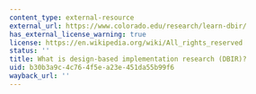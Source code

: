```yaml
---
content_type: external-resource
external_url: https://www.colorado.edu/research/learn-dbir/
has_external_license_warning: true
license: https://en.wikipedia.org/wiki/All_rights_reserved
status: ''
title: What is design-based implementation research (DBIR)?
uid: b30b3a9c-4c76-4f5e-a23e-451da55b99f6
wayback_url: ''
---
```

